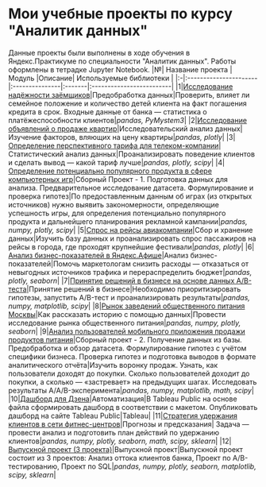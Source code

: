 # Мои учебные проекты по курсу "Аналитик данных"
Данные проекты были выполнены в ходе обучения в Яндекс.Практикуме по специальности "Аналитик данных".
Работы оформлены в тетрадке Jupyter Notebook.
|№| Название проекта       | Модуль           |Описание| Используемые библиотеки  |
|:-|:----------------------|:---------------|:-------|:-------------------------|
|1|[Исследование надёжности заёмщиков](https://github.com/kveremev/Yandex-Practicum/tree/main/Project%201)|Предобработка данных|Проверить, влияет ли семейное положение и количество детей клиента на факт погашения кредита в срок. Входные данные от банка — статистика о платёжеспособности клиентов|*pandas, PyMystem3*|
|2|[Исследование объявлений о продаже квартир](https://github.com/kveremev/Yandex-Practicum/tree/main/Project%202)|Исследовательский анализ данных|Изучение факторов, вляющих на цену квартиры|*pandas, plotly*|
|3|[Определение перспективного тарифа для телеком-компании](https://github.com/kveremev/Yandex-Practicum/tree/main/Project%203)|Статистический анализ данных|Проанализировать поведение клиентов и сделать вывод — какой тариф лучше|*pandas, plotly, scipy*|
|4|[Определение потенциально популярного продукта в сфере компьютерных игр](https://github.com/kveremev/Yandex-Practicum/tree/main/Project%204)|Сборный Проект - 1. Подготовка данных для анализа. Предварительное исследование датасета. Формулирование и проверка гипотез|По предоставленным данным об играх (из открытых источников) нужно выявить закономерности, определяющие успешность игры, для определения потенциально популярного продукта и дальнейшего планирования рекламной кампании|*pandas, numpy, plotly, scipy*|
|5|[Спрос на рейсы авиакомпании](https://github.com/kveremev/Yandex-Practicum/tree/main/Project%205)|Сбор и хранение данных|Изучить базу данных и проанализировать спрос пассажиров на рейсы в города, где проходят крупнейшие фестивали|*pandas, plotly*|
|6|[Анализ бизнес-показателей в Яндекс.Афише](https://github.com/kveremev/Yandex-Practicum/tree/main/Project%206)|Анализ бизнес-показателей|Помочь маркетологам снизить расходы — отказаться от невыгодных источников трафика и перераспределить бюджет|*pandas, plotly, seaborn*|
|7|[Принятие решений в бизнесе на основе данных А/B-теста](https://github.com/kveremev/Yandex-Practicum/tree/main/Project%207)|Принятие решений в бизнесе|Необходимо приоритизировать гипотезы, запустить A/B-тест и проанализировать результаты|*pandas, numpy, matplotlib, scipy*|
|8|[Рынок заведений общественного питания Москвы](https://github.com/kveremev/Yandex-Practicum/tree/main/Project%208)|Как рассказать историю с помощью данных|Провести исследование рынка общественного питания|*pandas, numpy, plotly, seaborn*|
|9|[Анализ пользователей мобильного приложения продажи продуктов питания](https://github.com/kveremev/Yandex-Practicum/tree/main/Project%209)|Сборный проект - 2. Получение данных из базы. Предобработка и обзор датасета. Формулирование гипотез с учётом специфики бизнеса. Проверка гипотез и подготовка выводов в формате аналитического отчёта|Изучить воронку продаж. Узнать, как пользователи доходят до покупки. Сколько пользователей доходит до покупки, а сколько — «застревает» на предыдущих шагах. Исследовать результаты A/A/B-эксперимента|*pandas, numpy, matplotlib, math, scipy*|
|10|[Дашборд для Дзена](https://github.com/kveremev/Yandex-Practicum/tree/main/Project%2010)|Автоматизация|В Tableau Public на основе файла сформировать дашборд в соответствии с макетом. Опубликовать дашборд на сайте Tableau Public|Tableau|
|11|[Стратегия удержания клиентов в сети фитнес-центров](https://github.com/kveremev/Yandex-Practicum/tree/main/Project%2011)|Прогнозы и предсказания| Задача — провести анализ и подготовить план действий по удержанию клиентов|*pandas, numpy, plotly, seaborn, math, scipy, sklearn*|
|12|[Выпускной проект (3 проекта)](https://github.com/kveremev/Yandex-Practicum/tree/main/Project%2012)|Выпускной проект|Выпускной проект состоит из 3 проектов: Анализ оттока клиентов банка, Проект по A/B-тестированию, Проект по SQL|*pandas, numpy, plotly, seaborn, matplotlib, scipy, sklearn*|
